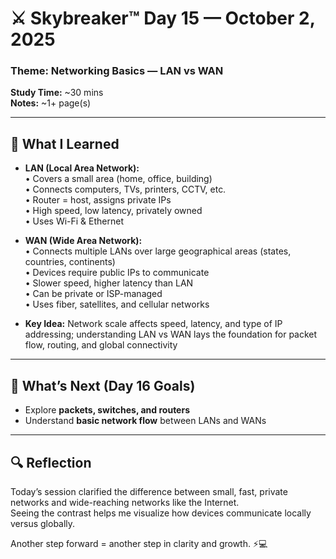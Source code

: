 # ⚔️ Skybreaker™ Day 15 — October 2, 2025

### Theme: Networking Basics — LAN vs WAN
**Study Time:** ~30 mins  
**Notes:** ~1+ page(s)  

---

## 🧠 What I Learned

- **LAN (Local Area Network):**  
  • Covers a small area (home, office, building)  
  • Connects computers, TVs, printers, CCTV, etc.  
  • Router = host, assigns private IPs  
  • High speed, low latency, privately owned  
  • Uses Wi-Fi & Ethernet  

- **WAN (Wide Area Network):**  
  • Connects multiple LANs over large geographical areas (states, countries, continents)  
  • Devices require public IPs to communicate  
  • Slower speed, higher latency than LAN  
  • Can be private or ISP-managed  
  • Uses fiber, satellites, and cellular networks  

- **Key Idea:** Network scale affects speed, latency, and type of IP addressing; understanding LAN vs WAN lays the foundation for packet flow, routing, and global connectivity  

---

## 🎯 What’s Next (Day 16 Goals)

- Explore **packets, switches, and routers**  
- Understand **basic network flow** between LANs and WANs  

---

## 🔍 Reflection

Today’s session clarified the difference between small, fast, private networks and wide-reaching networks like the Internet.  
Seeing the contrast helps me visualize how devices communicate locally versus globally.  

Another step forward = another step in clarity and growth. ⚡💻
